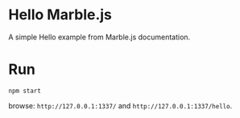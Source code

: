 # Hello Marble.js

A simple Hello example from Marble.js documentation.

# Run
```
npm start
```
browse: `http://127.0.0.1:1337/` and `http://127.0.0.1:1337/hello`.
